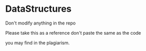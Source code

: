 # DataStructures
Don't modify anything in the repo

Please take this as a reference don't paste the same as the code

you may find in the plagiarism.
